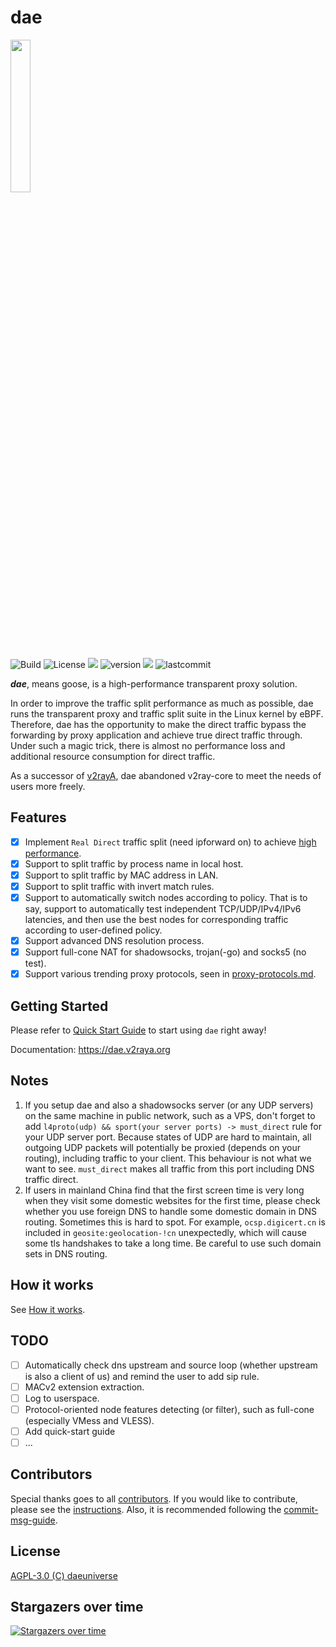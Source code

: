 # dae

<img src="https://github.com/daeuniverse/dae/blob/main/logo.png" border="0" width="25%">

<p align="left">
    <img src="https://github.com/daeuniverse/dae/actions/workflows/build.yml/badge.svg" alt="Build"/>
    <img src="https://custom-icon-badges.herokuapp.com/github/license/daeuniverse/dae?logo=law&color=orange" alt="License"/>
    <img src="https://hits.seeyoufarm.com/api/count/incr/badge.svg?url=https%3A%2F%2Fgithub.com%2Fdaeuniverse%2Fdae&count_bg=%235C3DC8&title_bg=%23555555&icon=&icon_color=%23E7E7E7&title=hits&edge_flat=false"/>
    <img src="https://custom-icon-badges.herokuapp.com/github/v/release/daeuniverse/dae?logo=rocket" alt="version">
    <img src="https://custom-icon-badges.herokuapp.com/github/issues-pr-closed/daeuniverse/dae?color=purple&logo=git-pull-request&logoColor=white"/>
    <img src="https://custom-icon-badges.herokuapp.com/github/last-commit/daeuniverse/dae?logo=history&logoColor=white" alt="lastcommit"/>
</p>

**_dae_**, means goose, is a high-performance transparent proxy solution.

In order to improve the traffic split performance as much as possible, dae runs the transparent proxy and traffic split suite in the Linux kernel by eBPF. Therefore, dae has the opportunity to make the direct traffic bypass the forwarding by proxy application and achieve true direct traffic through. Under such a magic trick, there is almost no performance loss and additional resource consumption for direct traffic.

As a successor of [v2rayA](https://github.com/v2rayA/v2rayA), dae abandoned v2ray-core to meet the needs of users more freely.

## Features

- [x] Implement `Real Direct` traffic split (need ipforward on) to achieve [high performance](https://docs.google.com/spreadsheets/d/1UaWU6nNho7edBNjNqC8dfGXLlW0-cm84MM7sH6Gp7UE/edit?usp=sharing).
- [x] Support to split traffic by process name in local host.
- [x] Support to split traffic by MAC address in LAN.
- [x] Support to split traffic with invert match rules.
- [x] Support to automatically switch nodes according to policy. That is to say, support to automatically test independent TCP/UDP/IPv4/IPv6 latencies, and then use the best nodes for corresponding traffic according to user-defined policy.
- [x] Support advanced DNS resolution process.
- [x] Support full-cone NAT for shadowsocks, trojan(-go) and socks5 (no test).
- [x] Support various trending proxy protocols, seen in [proxy-protocols.md](./docs/en/proxy-protocols.md).

## Getting Started

Please refer to [Quick Start Guide](./docs/en/README.md) to start using `dae` right away!

Documentation: <https://dae.v2raya.org>

## Notes

1. If you setup dae and also a shadowsocks server (or any UDP servers) on the same machine in public network, such as a VPS, don't forget to add `l4proto(udp) && sport(your server ports) -> must_direct` rule for your UDP server port. Because states of UDP are hard to maintain, all outgoing UDP packets will potentially be proxied (depends on your routing), including traffic to your client. This behaviour is not what we want to see. `must_direct` makes all traffic from this port including DNS traffic direct.
1. If users in mainland China find that the first screen time is very long when they visit some domestic websites for the first time, please check whether you use foreign DNS to handle some domestic domain in DNS routing. Sometimes this is hard to spot. For example, `ocsp.digicert.cn` is included in `geosite:geolocation-!cn` unexpectedly, which will cause some tls handshakes to take a long time. Be careful to use such domain sets in DNS routing.

## How it works

See [How it works](./docs/en/how_it_works.md).

## TODO

- [ ] Automatically check dns upstream and source loop (whether upstream is also a client of us) and remind the user to add sip rule.
- [ ] MACv2 extension extraction.
- [ ] Log to userspace.
- [ ] Protocol-oriented node features detecting (or filter), such as full-cone (especially VMess and VLESS).
- [ ] Add quick-start guide
- [ ] ...

## Contributors

Special thanks goes to all [contributors](https://github.com/daeuniverse/dae/graphs/contributors). If you would like to contribute, please see the [instructions](./docs/en/development/contribute.md). Also, it is recommended following the [commit-msg-guide](./docs/en/development/commit-msg-guide.md).

## License

[AGPL-3.0 (C) daeuniverse](https://github.com/daeuniverse/dae/blob/main/LICENSE)

## Stargazers over time

[![Stargazers over time](https://starchart.cc/daeuniverse/dae.svg)](https://starchart.cc/daeuniverse/dae)
